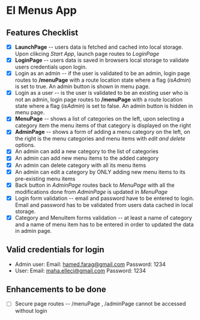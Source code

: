 # El Menus App 

## Features Checklist
 - [x] **LaunchPage** -- users data is fetched and cached into local storage. Upon clikcing *Start App*, launch page routes to *LoginPage*
 - [x] **LoginPage** -- users data is saved in browsers local storage to validate users credentials upon login. 
 - [x] Login as an admin -- if the user is validated to be an admin, login page routes to **/menuPage** with a route location state where a flag (*isAdmin*) is set to true. An admin button is shown in menu page. 
 - [x] Login as a user -- is the user is validated to be an existing user who is not an admin,  login page routes to **/menuPage** with a route location state where a flag (*isAdmin*) is set to false. An admin button is hidden in menu page. 
 - [x] **MenuPage** -- shows a list of categories on the left, upon selecting a category item the menu items of that category is displayed on the right
 - [x] **AdminPage** -- shows a form of adding a menu category on the left, on the right is the menu categories and menu items with *edit and delete* options. 
 - [x] An admin can add a new category to the list of categories 
 - [x] An admin can add new menu items to the added category
 - [x] An admin can delete category with all its menu items
 - [x] An admin can edit a category by ONLY adding new menu items to its pre-existing menu items
 - [x] Back button in *AdminPage* routes back to *MenuPage* with all the modifications done from *AdminPage* is updated in *MenuPage*
 - [x] Login form validation -- email and password have to be entered to login. Email and password has to be validated from users data cached in local storage.
 - [x] Category and MenuItem forms validation -- at least a name of category and a name of menu item has to be entered in order to updated the data in admin page. 

## Valid credentials for login

 - Admin user: Email: hamed.farag@gmail.com Password: 1234
 - User: Email: maha.elleci@gmail.com Password: 1234 

## Enhancements to be done

 - [ ] Secure page routes -- /menuPage , /adminPage cannot be accessed without login 
 

